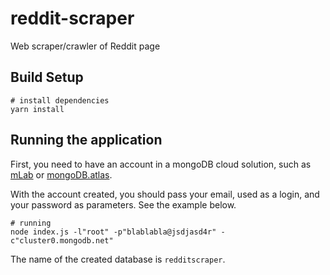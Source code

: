 # reddit-scraper
Web scraper/crawler of Reddit page

## Build Setup

    # install dependencies
    yarn install

## Running the application

First, you need to have an account in a mongoDB cloud solution, such as [mLab](https://mlab.com/) or [mongoDB.atlas](https://cloud.mongodb.com). 

With the account created, you should pass your email, used as a login, and your password as parameters. See the example below.

    # running
    node index.js -l"root" -p"blablabla@jsdjasd4r" -c"cluster0.mongodb.net"

The name of the created database is `redditscraper`. 